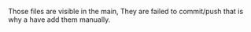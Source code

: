 Those files are visible in the main, They are failed to commit/push that is why a have add them manually.
